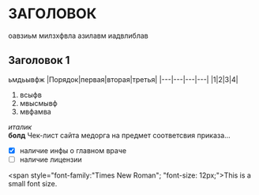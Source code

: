 # ЗАГОЛОВОК  
оавзиьм милзхфвла азилавм иадвлиблав 
## Заголовок 1
ьмдьывфж
|Порядок|первая|вторая|третья|
|---|---|---|---|
|1|2|3|4|


1. всыфв
2. мвысмывф
3. мвфамва

 *италик*  
 **болд**
 Чек-лист сайта медорга на предмет соответсвия приказа... 
- [x] наличие инфы о главном враче
- [ ] наличие лицензии

<span style="font-family:"Times New Roman"; "font-size: 12px;">This is a small font size.</span>
